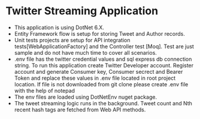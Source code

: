 # Twitter Streaming Application

- This application is using  DotNet 6.X.
- Entity Framework flow is setup for storing Tweet and Author records.
- Unit tests projects are setup for API integration tests[WebApplicationFactory] and the Controller test [Moq]. Test are just sample and do not have much time to cover all scenarios.
- .env file has the twitter credential values and sql express db connection string. To run this application create Twitter Developer account. Register account and generate Consumer key, Consumer secrect and Bearer Token and replace these values in .env file located in root project location. If file is not downloaded from git clone please create .env file with the help of notepad
- The env files are loaded using DotNetEnv nuget package.
- The tweet streaming logic runs in the background. Tweet count and Nth recent hash tags are fetched from Web API methods.
